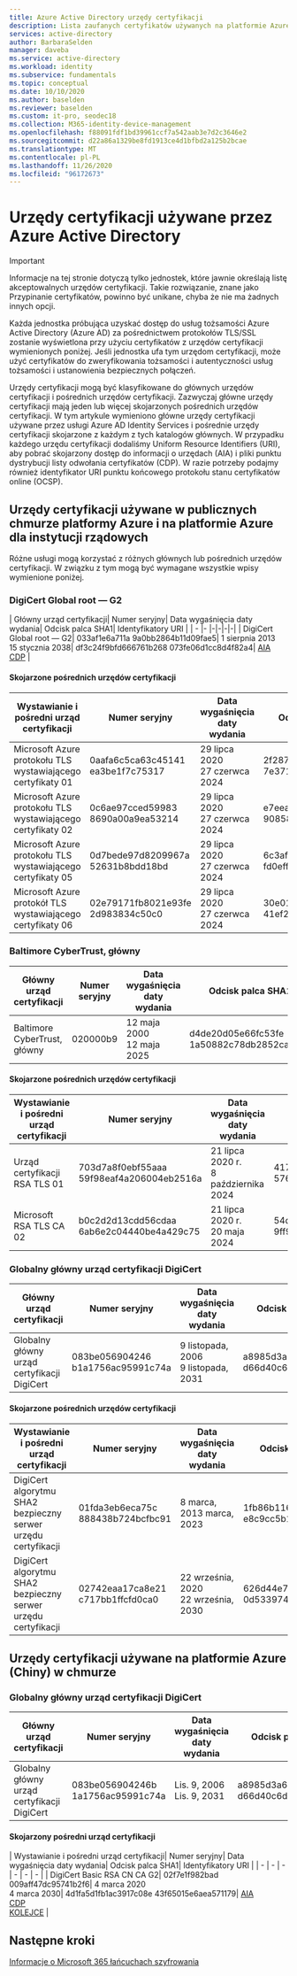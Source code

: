 ```yaml
---
title: Azure Active Directory urzędy certyfikacji
description: Lista zaufanych certyfikatów używanych na platformie Azure
services: active-directory
author: BarbaraSelden
manager: daveba
ms.service: active-directory
ms.workload: identity
ms.subservice: fundamentals
ms.topic: conceptual
ms.date: 10/10/2020
ms.author: baselden
ms.reviewer: baselden
ms.custom: it-pro, seodec18
ms.collection: M365-identity-device-management
ms.openlocfilehash: f88091fdf1bd39961ccf7a542aab3e7d2c3646e2
ms.sourcegitcommit: d22a86a1329be8fd1913ce4d1bfbd2a125b2bcae
ms.translationtype: MT
ms.contentlocale: pl-PL
ms.lasthandoff: 11/26/2020
ms.locfileid: "96172673"
---
```

# <a name="certificate-authorities-used-by-azure-active-directory"></a>Urzędy certyfikacji używane przez Azure Active Directory

> [!IMPORTANT]
> Informacje na tej stronie dotyczą tylko jednostek, które jawnie określają listę akceptowalnych urzędów certyfikacji. Takie rozwiązanie, znane jako Przypinanie certyfikatów, powinno być unikane, chyba że nie ma żadnych innych opcji.

Każda jednostka próbująca uzyskać dostęp do usług tożsamości Azure Active Directory (Azure AD) za pośrednictwem protokołów TLS/SSL zostanie wyświetlona przy użyciu certyfikatów z urzędów certyfikacji wymienionych poniżej. Jeśli jednostka ufa tym urzędom certyfikacji, może użyć certyfikatów do zweryfikowania tożsamości i autentyczności usług tożsamości i ustanowienia bezpiecznych połączeń.

Urzędy certyfikacji mogą być klasyfikowane do głównych urzędów certyfikacji i pośrednich urzędów certyfikacji. Zazwyczaj główne urzędy certyfikacji mają jeden lub więcej skojarzonych pośrednich urzędów certyfikacji. W tym artykule wymieniono główne urzędy certyfikacji używane przez usługi Azure AD Identity Services i pośrednie urzędy certyfikacji skojarzone z każdym z tych katalogów głównych. W przypadku każdego urzędu certyfikacji dodaliśmy Uniform Resource Identifiers (URI), aby pobrać skojarzony dostęp do informacji o urzędach (AIA) i pliki punktu dystrybucji listy odwołania certyfikatów (CDP). W razie potrzeby podajmy również identyfikator URI punktu końcowego protokołu stanu certyfikatów online (OCSP).

## <a name="cas-used-in-azure-public-and-azure-us-government-clouds"></a>Urzędy certyfikacji używane w publicznych chmurze platformy Azure i na platformie Azure dla instytucji rządowych

Różne usługi mogą korzystać z różnych głównych lub pośrednich urzędów certyfikacji. W związku z tym mogą być wymagane wszystkie wpisy wymienione poniżej.

### <a name="digicert-global-root-g2"></a>DigiCert Global root — G2


| Główny urząd certyfikacji| Numer seryjny| Data wygaśnięcia daty wydania| Odcisk palca SHA1| Identyfikatory URI |
| - |- |-|-|-|-|
| DigiCert Global root — G2| 033af1e6a711a 9a0bb2864b11d09fae5| 1 sierpnia 2013 <br>15 stycznia 2038| df3c24f9bfd666761b268 073fe06d1cc8d4f82a4| [AIA](http://cacerts.digicert.com/DigiCertGlobalRootG2.crt)<br>[CDP](http://crl3.digicert.com/DigiCertGlobalRootG2.crl) |


#### <a name="associated-intermediate-cas"></a>Skojarzone pośrednich urzędów certyfikacji

| Wystawianie i pośredni urząd certyfikacji| Numer seryjny| Data wygaśnięcia daty wydania| Odcisk palca SHA1| Identyfikatory URI |
| - | - | - | - | - | 
| Microsoft Azure protokołu TLS wystawiającego certyfikaty 01| 0aafa6c5ca63c45141 ea3be1f7c75317| 29 lipca 2020<br>27 czerwca 2024| 2f2877c5d778c31e0f29c 7e371df5471bd673173| [AIA](https://www.microsoft.com/pkiops/certs/Microsoft%20Azure%20TLS%20Issuing%20CA%2001%20-%20xsign.crt)<br>[CDP](https://www.microsoft.com/pkiops/crl/Microsoft%20Azure%20TLS%20Issuing%20CA%2001.crl)|
|Microsoft Azure protokołu TLS wystawiającego certyfikaty 02| 0c6ae97cced59983 8690a00a9ea53214| 29 lipca 2020<br>27 czerwca 2024| e7eea674ca718e3befd 90858e09f8372ad0ae2aa| [AIA](https://www.microsoft.com/pkiops/certs/Microsoft%20Azure%20TLS%20Issuing%20CA%2002%20-%20xsign.crt)<br>[CDP](https://www.microsoft.com/pkiops/crl/Microsoft%20Azure%20TLS%20Issuing%20CA%2002.crl) |
| Microsoft Azure protokołu TLS wystawiającego certyfikaty 05| 0d7bede97d8209967a 52631b8bdd18bd| 29 lipca 2020<br>27 czerwca 2024| 6c3af02e7f269aa73a fd0eff2a88a4a1f04ed1e5| [AIA](https://www.microsoft.com/pkiops/certs/Microsoft%20Azure%20TLS%20Issuing%20CA%2005%20-%20xsign.crt)<br>[CDP](https://www.microsoft.com/pkiops/crl/Microsoft%20Azure%20TLS%20Issuing%20CA%2005.crl) |
| Microsoft Azure protokół TLS wystawiającego certyfikaty 06| 02e79171fb8021e93fe 2d983834c50c0| 29 lipca 2020<br>27 czerwca 2024| 30e01761ab97e59a06b 41ef20af6f2de7ef4f7b0| [AIA](https://www.microsoft.com/pkiops/certs/Microsoft%20Azure%20TLS%20Issuing%20CA%2006.cer)<br>[CDP](https://www.microsoft.com/pkiops/crl/Microsoft%20Azure%20TLS%20Issuing%20CA%2006.crl) |


 ### <a name="baltimore-cybertrust-root"></a>Baltimore CyberTrust, główny

| Główny urząd certyfikacji| Numer seryjny| Data wygaśnięcia daty wydania| Odcisk palca SHA1| Identyfikatory URI |
| - | - | - | - | - | 
| Baltimore CyberTrust, główny| 020000b9| 12 maja 2000<br>12 maja 2025| d4de20d05e66fc53fe 1a50882c78db2852cae474|<br>[CDP](http://crl3.digicert.com/Omniroot2025.crl)<br>[KOLEJCE](http://ocsp.digicert.com/) |


#### <a name="associated-intermediate-cas"></a>Skojarzone pośrednich urzędów certyfikacji

| Wystawianie i pośredni urząd certyfikacji| Numer seryjny| Data wygaśnięcia daty wydania| Odcisk palca SHA1| Identyfikatory URI |
| - | - | - | - | - | 
| Urząd certyfikacji RSA TLS 01| 703d7a8f0ebf55aaa 59f98eaf4a206004eb2516a| 21 lipca 2020 r.<br>8 października 2024| 417e225037fbfaa4f9 5761d5ae729e1aea7e3a42| [AIA](https://www.microsoft.com/pki/mscorp/Microsoft%20RSA%20TLS%20CA%2001.crt)<br>[CDP](https://mscrl.microsoft.com/pki/mscorp/crl/Microsoft%20RSA%20TLS%20CA%2001.crl)<br>[KOLEJCE](http://ocsp.msocsp.com/) |
| Microsoft RSA TLS CA 02| b0c2d2d13cdd56cdaa 6ab6e2c04440be4a429c75| 21 lipca 2020 r.<br>20 maja 2024| 54d9d20239080c32316ed 9ff980a48988f4adf2d| [AIA](https://www.microsoft.com/pki/mscorp/Microsoft%20RSA%20TLS%20CA%2002.crt)<br>[CDP](https://mscrl.microsoft.com/pki/mscorp/crl/Microsoft%20RSA%20TLS%20CA%2002.crl)<br>[KOLEJCE](http://ocsp.msocsp.com/) |


 ### <a name="digicert-global-root-ca"></a>Globalny główny urząd certyfikacji DigiCert

| Główny urząd certyfikacji| Numer seryjny| Data wygaśnięcia daty wydania| Odcisk palca SHA1| Identyfikatory URI |
| - | - | - | - | - | 
| Globalny główny urząd certyfikacji DigiCert| 083be056904246 b1a1756ac95991c74a| 9 listopada, 2006<br>9 listopada, 2031| a8985d3a65e5e5c4b2d7 d66d40c6dd2fb19c5436| [CDP](http://crl3.digicert.com/DigiCertGlobalRootCA.crl)<br>[KOLEJCE](http://ocsp.digicert.com/) |


#### <a name="associated-intermediate-cas"></a>Skojarzone pośrednich urzędów certyfikacji

| Wystawianie i pośredni urząd certyfikacji| Numer seryjny| Data wygaśnięcia daty wydania| Odcisk palca SHA1| Identyfikatory URI |
| - | - | - | - | - |
| DigiCert algorytmu SHA2 bezpieczny serwer urzędu certyfikacji| 01fda3eb6eca75c 888438b724bcfbc91| 8 marca, 2013 marca, 2023| 1fb86b1168ec743154062 e8c9cc5b171a4b7ccb4| [AIA](http://cacerts.digicert.com/DigiCertSHA2SecureServerCA.crt)<br>[CDP](http://crl3.digicert.com/ssca-sha2-g6.crl)<br>[KOLEJCE](http://ocsp.digicert.com/) |
| DigiCert algorytmu SHA2 bezpieczny serwer urzędu certyfikacji |02742eaa17ca8e21 c717bb1ffcfd0ca0 |22 września, 2020<br>22 września, 2030|626d44e704d1ceabe3bf 0d53397464ac8080142c|[AIA](http://cacerts.digicert.com/DigiCertSHA2SecureServerCA-2.crt)<br>[CDP](http://crl3.digicert.com/DigiCertSHA2SecureServerCA.crl)<br>[KOLEJCE](http://ocsp.digicert.com/)|


## <a name="cas-used-in-azure-china-21vianet-cloud"></a>Urzędy certyfikacji używane na platformie Azure (Chiny) w chmurze

### <a name="digicert-global-root-ca"></a>Globalny główny urząd certyfikacji DigiCert


| Główny urząd certyfikacji| Numer seryjny| Data wygaśnięcia daty wydania| Odcisk palca SHA1| Identyfikatory URI |
| - | - | - | - | - |
| Globalny główny urząd certyfikacji DigiCert| 083be056904246b 1a1756ac95991c74a| Lis. 9, 2006<br>Lis. 9, 2031| a8985d3a65e5e5c4b2d7 d66d40c6dd2fb19c5436| [CDP](http://ocsp.digicert.com/)<br>[KOLEJCE](http://crl3.digicert.com/DigiCertGlobalRootCA.crl) |


#### <a name="associated-intermediate-ca"></a>Skojarzony pośredni urząd certyfikacji

| Wystawianie i pośredni urząd certyfikacji| Numer seryjny| Data wygaśnięcia daty wydania| Odcisk palca SHA1| Identyfikatory URI |
| - | - | - | - | - | - |
| DigiCert Basic RSA CN CA G2| 02f7e1f982bad 009aff47dc95741b2f6| 4 marca 2020<br>4 marca 2030| 4d1fa5d1fb1ac3917c08e 43f65015e6aea571179| [AIA](http://cacerts.digicert.cn/DigiCertBasicRSACNCAG2.crt)<br>[CDP](http://crl.digicert.cn/DigiCertBasicRSACNCAG2.crl)<br>[KOLEJCE](http://ocsp.digicert.cn/) |

## <a name="next-steps"></a>Następne kroki
[Informacje o Microsoft 365 łańcuchach szyfrowania](/microsoft-365/compliance/encryption-office-365-certificate-chains?view=o365-worldwide)
